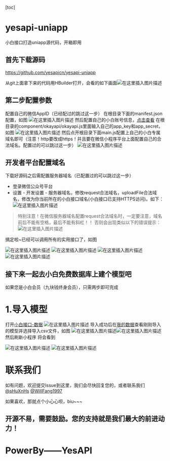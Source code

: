 [toc]
# yesapi-uniapp
小白接口打造uniapp源代码，开箱即用
## 首先下载源码
https://github.com/yesapicn/yesapi-uniapp

从git上面拿下来的代码用HBuilder打开，会看的如下画面![在这里插入图片描述](https://img-blog.csdnimg.cn/20190425135643365.png?x-oss-process=image/watermark,type_ZmFuZ3poZW5naGVpdGk,shadow_10,text_aHR0cHM6Ly9ibG9nLmNzZG4ubmV0L3dlaXhpbl80MjkzMjM2OQ==,size_16,color_FFFFFF,t_70)

## 第二步配置参数

配置自己的微信AppID（已经配过的跳过这一步）
在根目录下面的manifest.json配置，如图
![在这里插入图片描述](https://img-blog.csdnimg.cn/20190425140136220.jpg?x-oss-process=image/watermark,type_ZmFuZ3poZW5naGVpdGk,shadow_10,text_aHR0cHM6Ly9ibG9nLmNzZG4ubmV0L3dlaXhpbl80MjkzMjM2OQ==,size_16,color_FFFFFF,t_70)
然后配置自己的小白账号信息，[点击查看](http://open.yesapi.cn/?r=App/Mine)
在根目录的component/okayapi/okayapi.js里面输入自己的app_key和app_secret，如图
![在这里插入图片描述](https://img-blog.csdnimg.cn/20190425140442282.png?x-oss-process=image/watermark,type_ZmFuZ3poZW5naGVpdGk,shadow_10,text_aHR0cHM6Ly9ibG9nLmNzZG4ubmV0L3dlaXhpbl80MjkzMjM2OQ==,size_16,color_FFFFFF,t_70)
然后点开根目录下面main.js配置上自己的小白专属域名即可（注意！http要改成https！并且要在微信小程序平台上面配置自己的合法域名。配置过的可以跳过这一步）
![在这里插入图片描述](https://img-blog.csdnimg.cn/20190425140606595.png?x-oss-process=image/watermark,type_ZmFuZ3poZW5naGVpdGk,shadow_10,text_aHR0cHM6Ly9ibG9nLmNzZG4ubmV0L3dlaXhpbl80MjkzMjM2OQ==,size_16,color_FFFFFF,t_70)
## 开发者平台配置域名
下载好源码之后需配置服务器域名（已配置过的可以跳过这一步）

+ 登录微信公众号平台
+ 设置 - 开发设置 - 服务器域名，修改request合法域名，uploadFile合法域名，修改为你当前所在的小白接口域名(小白接口已支持HTTPS访问)。如下：
![在这里插入图片描述](http://cdn7.phalapi.net/20180325091907_c20c1b1cb2a0f9822c4faad47557be7c)

> 特别注意！在微信服务器域名配置request合法域名时，一定要注意，域名前后不能有空格，最后不能有斜杠！！
否则会出现类似以下的错误提示：
![在这里插入图片描述](http://cdn7.okayapi.com/20180820224318_af9c1b0360728a590ce0879a2a6f0c93.png)

搞定啦~已经可以调用所有的实用接口了，如图

![在这里插入图片描述](https://img-blog.csdnimg.cn/20190425141121971.png?x-oss-process=image/watermark,type_ZmFuZ3poZW5naGVpdGk,shadow_10,text_aHR0cHM6Ly9ibG9nLmNzZG4ubmV0L3dlaXhpbl80MjkzMjM2OQ==,size_16,color_FFFFFF,t_70)
![在这里插入图片描述](https://img-blog.csdnimg.cn/20190425141252675.png?x-oss-process=image/watermark,type_ZmFuZ3poZW5naGVpdGk,shadow_10,text_aHR0cHM6Ly9ibG9nLmNzZG4ubmV0L3dlaXhpbl80MjkzMjM2OQ==,size_16,color_FFFFFF,t_70)
![在这里插入图片描述](https://img-blog.csdnimg.cn/20190425141431533.png?x-oss-process=image/watermark,type_ZmFuZ3poZW5naGVpdGk,shadow_10,text_aHR0cHM6Ly9ibG9nLmNzZG4ubmV0L3dlaXhpbl80MjkzMjM2OQ==,size_16,color_FFFFFF,t_70)
![在这里插入图片描述](https://img-blog.csdnimg.cn/20190425141520819.png?x-oss-process=image/watermark,type_ZmFuZ3poZW5naGVpdGk,shadow_10,text_aHR0cHM6Ly9ibG9nLmNzZG4ubmV0L3dlaXhpbl80MjkzMjM2OQ==,size_16,color_FFFFFF,t_70)

## 接下来一起去小白免费数据库上建个模型吧
如果您是小白会员（九块钱终身会员），只需两步即可完成
# 1.导入模型
打开[小白接口-数据](http://open.yesapi.cn/?r=Data/ImportModelFromJson)
![在这里插入图片描述](https://img-blog.csdnimg.cn/20190425142926145.jpg?x-oss-process=image/watermark,type_ZmFuZ3poZW5naGVpdGk,shadow_10,text_aHR0cHM6Ly9ibG9nLmNzZG4ubmV0L3dlaXhpbl80MjkzMjM2OQ==,size_16,color_FFFFFF,t_70)
导入成功后在[我的数据](http://open.yesapi.cn/?r=Data/MyModelsManager)查看刚刚导入的模型并选择导入csv文件，如图
![在这里插入图片描述](https://img-blog.csdnimg.cn/20190425143144470.png?x-oss-process=image/watermark,type_ZmFuZ3poZW5naGVpdGk,shadow_10,text_aHR0cHM6Ly9ibG9nLmNzZG4ubmV0L3dlaXhpbl80MjkzMjM2OQ==,size_16,color_FFFFFF,t_70)![在这里插入图片描述](https://img-blog.csdnimg.cn/20190425143334186.jpg?x-oss-process=image/watermark,type_ZmFuZ3poZW5naGVpdGk,shadow_10,text_aHR0cHM6Ly9ibG9nLmNzZG4ubmV0L3dlaXhpbl80MjkzMjM2OQ==,size_16,color_FFFFFF,t_70)
然后刷新小程序 将会看到

![在这里插入图片描述](https://img-blog.csdnimg.cn/20190425143420846.png?x-oss-process=image/watermark,type_ZmFuZ3poZW5naGVpdGk,shadow_10,text_aHR0cHM6Ly9ibG9nLmNzZG4ubmV0L3dlaXhpbl80MjkzMjM2OQ==,size_16,color_FFFFFF,t_70)
![在这里插入图片描述](https://img-blog.csdnimg.cn/20190425143457468.png?x-oss-process=image/watermark,type_ZmFuZ3poZW5naGVpdGk,shadow_10,text_aHR0cHM6Ly9ibG9nLmNzZG4ubmV0L3dlaXhpbl80MjkzMjM2OQ==,size_16,color_FFFFFF,t_70)
# 联系我们
如有问题，欢迎提交Issue到这里，我们会尽快回复您的，或者联系我们[@sHuXnHs](https://github.com/shuxnhs) [@WillFang1997](https://github.com/WillFang1997)

如果喜欢，那就点个小心心呗，biu~~~


## 开源不易，需要鼓励。您的支持就是我们最大的前进动力！


# PowerBy——YesAPI

